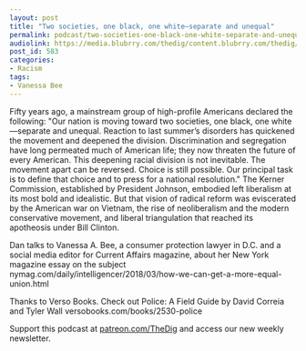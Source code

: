 ```yaml
---
layout: post
title: "Two societies, one black, one white—separate and unequal"
permalink: podcast/two-societies-one-black-one-white-separate-and-unequal/
audiolink: https://media.blubrry.com/thedig/content.blubrry.com/thedig/The_Dig_-_EP_117_-_Vanessa.mp3
post_id: 583
categories: 
- Racism
tags: 
- Vanessa Bee
---
```


Fifty years ago, a mainstream group of high-profile Americans declared the following: "Our nation is moving toward two societies, one black, one white—separate and unequal. Reaction to last summer’s disorders has quickened the movement and deepened the division. Discrimination and segregation have long permeated much of American life; they now threaten the future of every American. This deepening racial division is not inevitable. The movement apart can be reversed. Choice is still possible. Our principal task is to define that choice and to press for a national resolution." The Kerner Commission, established by President Johnson, embodied left liberalism at its most bold and idealistic. But that vision of radical reform was eviscerated by the American war on Vietnam, the rise of neoliberalism and the modern conservative movement, and liberal triangulation that reached its apotheosis under Bill Clinton.

Dan talks to Vanessa A. Bee, a consumer protection lawyer in D.C. and a social media editor for Current Affairs magazine, about her New York magazine essay on the subject nymag.com/daily/intelligencer/2018/03/how-we-can-get-a-more-equal-union.html

Thanks to Verso Books. Check out Police: A Field Guide by David Correia and Tyler Wall versobooks.com/books/2530-police

Support this podcast at [patreon.com/TheDig](patreon.com/TheDig) and access our new weekly newsletter.